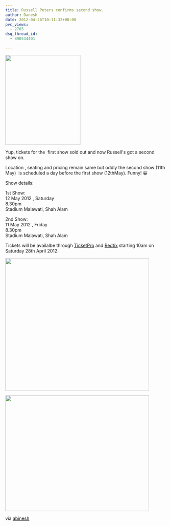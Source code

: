 ```yaml
---
title: Russell Peters confirms second show.
author: Danesh
date: 2012-04-26T10:11:32+00:00
pvc_views:
  - 2705
dsq_thread_id:
  - 890534401

---
```

[<img loading="lazy" class="alignnone size-full wp-image-2452" title="235_peters" src="/wp-content/uploads/2012/04/235_peters.jpg" alt="" width="235" height="280" />][1]

Yup, tickets for the  first show sold out and now Russell's got a second show on.

Location , seating and pricing remain same but oddly the second show (11th May)  is scheduled a day before the first show (12thMay). Funny! 😀

Show details:

1st Show:  
12 May 2012 , Saturday  
8.30pm  
Stadium Malawati, Shah Alam

2nd Show:  
11 May 2012 , Friday  
8.30pm  
Stadium Malawati, Shah Alam

Tickets will be availalbe through [TicketPro][2] and [Redtix][3] starting 10am on Saturday 28th April 2012.<!--more-->

[<img loading="lazy" class="alignnone size-medium wp-image-2450" title="844852_515424_price_table" src="/wp-content/uploads/2012/04/844852_515424_price_table-450x414.jpg" alt="" width="450" height="414" srcset="/wp-content/uploads/2012/04/844852_515424_price_table-450x414.jpg 450w, /wp-content/uploads/2012/04/844852_515424_price_table.jpg 593w" sizes="(max-width: 450px) 100vw, 450px" />][4]

[<img loading="lazy" class="alignnone size-medium wp-image-2451" title="844854_515425_venue_layout" src="/wp-content/uploads/2012/04/844854_515425_venue_layout-450x361.jpg" alt="" width="450" height="361" srcset="/wp-content/uploads/2012/04/844854_515425_venue_layout-450x361.jpg 450w, /wp-content/uploads/2012/04/844854_515425_venue_layout.jpg 699w" sizes="(max-width: 450px) 100vw, 450px" />][5]

via [abinesh][6]

 [1]: /wp-content/uploads/2012/04/235_peters.jpg
 [2]: http://www.ticketpro.com.my/jnp/home/index.html
 [3]: http://redtix.airasia.com/
 [4]: /wp-content/uploads/2012/04/844852_515424_price_table.jpg
 [5]: /wp-content/uploads/2012/04/844854_515425_venue_layout.jpg
 [6]: http://www.abinesh.com/delirium/posts/russell-peters-2nd-malaysia-show-ticket-details/?utm_source=feedburner&utm_medium=feed&utm_campaign=Feed%3A+abinesh+%28abinesh.com%29